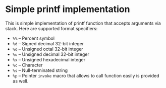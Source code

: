 # Simple printf implementation
This is simple implementation of printf function that accepts arguments via stack. Here are supported format specifiers:
+ `%%` &ndash; Percent symbol
+ `%d` &ndash; Signed decimal 32-bit integer
+ `%o` &ndash; Unsigned octal 32-bit integer
+ `%u` &ndash; Unsigned decimal 32-bit integer
+ `%x` &ndash; Unsigned hexadecimal integer
+ `%c` &ndash; Character
+ `%s` &ndash; Null-terminated string 
+ `%p` &ndash; Pointer
`invoke` macro that allows to call function easily is provided as well.
